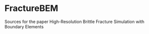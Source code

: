 # FractureBEM
Sources for the paper High-Resolution Brittle Fracture Simulation with Boundary Elements
